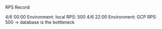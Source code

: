 RPS Record

4/6 00:00 Environment: local RPS: 500
4/6 22:00 Environment: GCP RPS: 500 -> database is the bottleneck